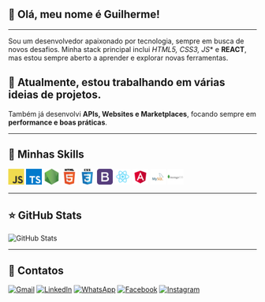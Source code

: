 ## 🧠 Olá, meu nome é Guilherme!

---

Sou um desenvolvedor apaixonado por tecnologia, sempre em busca de novos desafios. Minha stack principal inclui *HTML5, CSS3, JS** e **REACT**, mas estou sempre aberto a aprender e explorar novas ferramentas.

## 🔭 Atualmente, estou trabalhando em várias **ideias de projetos**.  
Também já desenvolvi **APIs, Websites e Marketplaces**, focando sempre em **performance e boas práticas**.

---

## 🚀 Minhas Skills

<code><img height="32" src="https://raw.githubusercontent.com/github/explore/80688e429a7d4ef2fca1e82350fe8e3517d3494d/topics/javascript/javascript.png" alt="Javascript"/></code>
<code><img height="32" src="https://raw.githubusercontent.com/github/explore/80688e429a7d4ef2fca1e82350fe8e3517d3494d/topics/typescript/typescript.png" alt="Typescript"/></code>
<code><img height="32" src="https://raw.githubusercontent.com/github/explore/80688e429a7d4ef2fca1e82350fe8e3517d3494d/topics/nodejs/nodejs.png" alt="Nodejs"/></code>
<code><img height="32" src="https://raw.githubusercontent.com/github/explore/80688e429a7d4ef2fca1e82350fe8e3517d3494d/topics/html/html.png" alt="HTML5"/></code>
<code><img height="32" src="https://raw.githubusercontent.com/github/explore/80688e429a7d4ef2fca1e82350fe8e3517d3494d/topics/css/css.png" alt="CSS"/></code>
<code><img height="32" src="https://raw.githubusercontent.com/github/explore/80688e429a7d4ef2fca1e82350fe8e3517d3494d/topics/bootstrap/bootstrap.png" alt="Bootstrap"/></code>
<code><img height="32" src="https://raw.githubusercontent.com/github/explore/80688e429a7d4ef2fca1e82350fe8e3517d3494d/topics/react/react.png" alt="React"/></code>
<code><img height="32" src="https://raw.githubusercontent.com/github/explore/80688e429a7d4ef2fca1e82350fe8e3517d3494d/topics/angular/angular.png" alt="Angular"/></code>
<code><img height="32" src="https://raw.githubusercontent.com/github/explore/80688e429a7d4ef2fca1e82350fe8e3517d3494d/topics/mysql/mysql.png" alt="MySQL"/></code>
<code><img height="32" src="https://raw.githubusercontent.com/github/explore/80688e429a7d4ef2fca1e82350fe8e3517d3494d/topics/mongodb/mongodb.png" alt="MongoDB"/></code>

---

## ⭐ GitHub Stats

![GitHub Stats](https://github-readme-stats.vercel.app/api?username=marverikk&show_icons=true)

---

## 💼 Contatos

<p align="left">
  
  <a href="https://mail.google.com/mail/u/3/#inbox?compose=DmwnWsdJLtjwbhtbGkhJhWbWvZCzsSwthXKtKQtNWTpNNnGGvKQtZpCFpBPRTPXzMTnPNhSGHncQ" title="Gmail">
  <img src="https://img.shields.io/badge/-Gmail-FF0000?style=flat-square&labelColor=FF0000&logo=gmail&logoColor=white&link=https://mail.google.com/mail/u/3/#inbox?compose=DmwnWsdJLtjwbhtbGkhJhWbWvZCzsSwthXKtKQtNWTpNNnGGvKQtZpCFpBPRTPXzMTnPNhSGHncQ" alt="Gmail"/></a>
  
  <a href="https://www.linkedin.com/in/guilherme-p-moreira-934a502b6/" title="LinkedIn">
  <img src="https://img.shields.io/badge/-Linkedin-0e76a8?style=flat-square&logo=Linkedin&logoColor=white&link=https://www.linkedin.com/in/guilherme-p-moreira-934a502b6/" alt="LinkedIn"/></a>
  
  <a href="https://wa.me/5511992120397" title="WhatsApp">
  <img src="https://img.shields.io/badge/-WhatsApp-25d366?style=flat-square&labelColor=25d366&logo=whatsapp&logoColor=white&link=https://wa.me/5511992120397" alt="WhatsApp"/></a>
  
  <a href="https://www.facebook.com/StarNinjaBr/" title="Facebook">
  <img src="https://img.shields.io/badge/-Facebook-3b5998?style=flat-square&labelColor=3b5998&logo=facebook&logoColor=white&link=https://www.facebook.com/StarNinjaBr/" alt="Facebook"/></a>
  
  <a href="https://www.instagram.com/_guipmf/" title="Instagram">
  <img src="https://img.shields.io/badge/-Instagram-DF0174?style=flat-square&labelColor=DF0174&logo=instagram&logoColor=white&link=https://www.instagram.com/_guipmf/" alt="Instagram"/></a>
  
</p>
